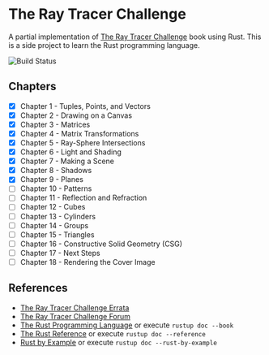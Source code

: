 # The Ray Tracer Challenge

A partial implementation of [The Ray Tracer Challenge](https://pragprog.com/book/jbtracer/the-ray-tracer-challenge) book using Rust.
This is a side project to learn the Rust programming language.

![Build Status](https://github.com/sebas642/the-ray-tracer-challenge-rust/workflows/Rust/badge.svg)

## Chapters

- [x] Chapter 1 - Tuples, Points, and Vectors
- [x] Chapter 2 - Drawing on a Canvas
- [X] Chapter 3 - Matrices
- [X] Chapter 4 - Matrix Transformations
- [X] Chapter 5 - Ray-Sphere Intersections
- [X] Chapter 6 - Light and Shading
- [X] Chapter 7 - Making a Scene
- [X] Chapter 8 - Shadows
- [X] Chapter 9 - Planes
- [ ] Chapter 10 - Patterns
- [ ] Chapter 11 - Reflection and Refraction
- [ ] Chapter 12 - Cubes
- [ ] Chapter 13 - Cylinders
- [ ] Chapter 14 - Groups
- [ ] Chapter 15 - Triangles
- [ ] Chapter 16 - Constructive Solid Geometry (CSG)
- [ ] Chapter 17 - Next Steps
- [ ] Chapter 18 - Rendering the Cover Image

## References

- [The Ray Tracer Challenge Errata](https://pragprog.com/titles/jbtracer/errata)
- [The Ray Tracer Challenge Forum](https://forum.raytracerchallenge.com/)
- [The Rust Programming Language](https://doc.rust-lang.org/book/) or execute ```rustup doc --book```
- [The Rust Reference](https://doc.rust-lang.org/stable/reference/) or execute ```rustup doc --reference```
- [Rust by Example](https://doc.rust-lang.org/rust-by-example/) or execute ```rustup doc --rust-by-example```
